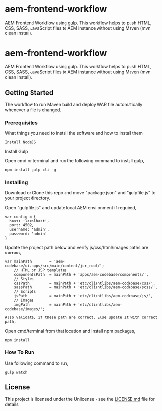 # aem-frontend-workflow
AEM Frontend Workflow using gulp. This workflow helps to push HTML, CSS, SASS, JavaScript files to AEM instance without using Maven (mvn clean install).


# aem-frontend-workflow

AEM Frontend Workflow using gulp. This workflow helps to push HTML, CSS, SASS, JavaScript files to AEM instance without using Maven (mvn clean install).

## Getting Started

The workflow to run Maven build and deploy WAR file automatically whenever a file is changed.

### Prerequisites

What things you need to install the software and how to install them

```
Install NodeJS
```

Install Gulp

Open cmd or terminal and run the following command to install gulp,

```
npm install gulp-cli -g
```

### Installing

Download or Clone this repo and move "package.json" and "gulpfile.js" to your project directory.

Open "gulpfile.js" and update local AEM environment if required,

```
var config = {
  host: 'localhost',
  port: 4502,
  username: 'admin',
  password: 'admin'
}
```

Update the project path below and verify js/css/html/images paths are correct,

```
var mainPath        = 'aem-codebase/ui.apps/src/main/content/jcr_root/';
    // HTML or JSP templates
    componentsPath  = mainPath + 'apps/aem-codebase/components/',
    // Styles
    cssPath         = mainPath + 'etc/clientlibs/aem-codebase/css/',
    sassPath        = mainPath + 'etc/clientlibs/aem-codebase/scss/',
    // Scripts
    jsPath          = mainPath + 'etc/clientlibs/aem-codebase/js/',
    // Images
    imgPath         = mainPath + 'etc/clientlibs/aem-codebase/images/';

Also validate, if these path are correct. Else update it with correct path,

```

Open cmd/terminal from that location and install npm packages,

```
npm install
```

### How To Run

Use following command to run,

```
gulp watch
```


## License

This project is licensed under the Unlicense - see the [LICENSE.md](LICENSE.md) file for details
